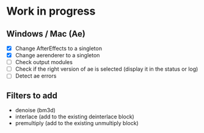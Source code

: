 # Work in progress

## Windows / Mac (Ae)

- [x] Change AfterEffects to a singleton
- [x] Change aerenderer to a singleton
- [ ] Check output modules
- [ ] Check if the right version of ae is selected (display it in the status or log)
- [ ] Detect ae errors

## Filters to add

- denoise (bm3d)
- interlace (add to the existing deinterlace block)
- premultiply (add to the existing unmultiply block)
